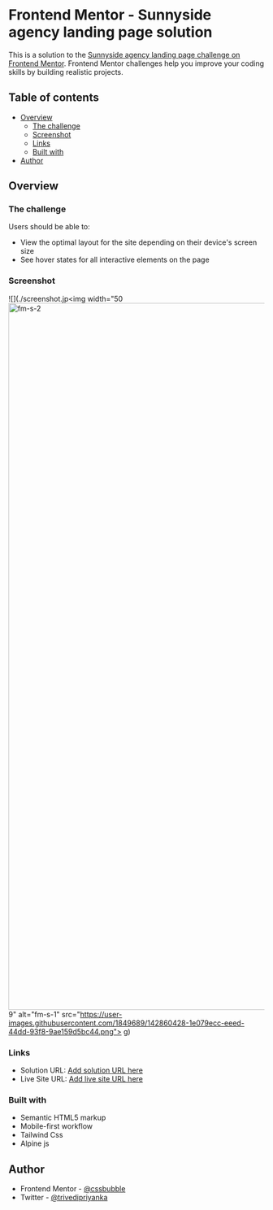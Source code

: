 # Frontend Mentor - Sunnyside agency landing page solution

This is a solution to the [Sunnyside agency landing page challenge on Frontend Mentor](https://www.frontendmentor.io/challenges/sunnyside-agency-landing-page-7yVs3B6ef). Frontend Mentor challenges help you improve your coding skills by building realistic projects.

## Table of contents

- [Overview](#overview)
  - [The challenge](#the-challenge)
  - [Screenshot](#screenshot)
  - [Links](#links)
  - [Built with](#built-with)
- [Author](#author)



## Overview

### The challenge

Users should be able to:

- View the optimal layout for the site depending on their device's screen size
- See hover states for all interactive elements on the page

### Screenshot

![](./screenshot.jp<img width="50<img width="1391" alt="fm-s-2" src="https://user-images.githubusercontent.com/1849689/142860459-04ed0026-28a2-490d-9138-feb5934ed4be.png">
9" alt="fm-s-1" src="https://user-images.githubusercontent.com/1849689/142860428-1e079ecc-eeed-44dd-93f8-9ae159d5bc44.png">
g)

### Links

- Solution URL: [Add solution URL here](https://your-solution-url.com)
- Live Site URL: [Add live site URL here](https://your-live-site-url.com)


### Built with

- Semantic HTML5 markup
- Mobile-first workflow
- Tailwind Css 
- Alpine js


## Author

- Frontend Mentor - [@cssbubble](https://www.frontendmentor.io/profile/cssbubble)
- Twitter - [@trivedipriyanka](https://www.twitter.com/trivedipriyanka)

